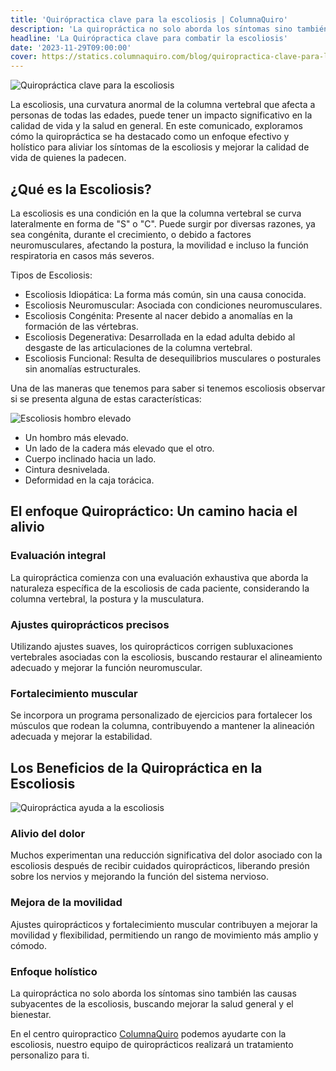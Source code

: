 ```yaml
---
title: 'Quirópractica clave para la escoliosis | ColumnaQuiro'
description: 'La quiropráctica no solo aborda los síntomas sino también las causas subyacentes de la escoliosis, buscando mejorar la salud general.'
headline: 'La Quirópractica clave para combatir la escoliosis'
date: '2023-11-29T09:00:00'
cover: https://statics.columnaquiro.com/blog/quiropractica-clave-para-la-escoliosis.webp
---
```


![Quiropráctica clave para la escoliosis](https://statics.columnaquiro.com/blog/quiropractica-clave-para-la-escoliosis.webp)

La escoliosis, una curvatura anormal de la columna vertebral que afecta a personas de todas las edades, puede tener un impacto significativo en la calidad de vida y la salud en general. En este comunicado, exploramos cómo la quiropráctica se ha destacado como un enfoque efectivo y holístico para aliviar los síntomas de la escoliosis y mejorar la calidad de vida de quienes la padecen.
## ¿Qué es la Escoliosis?
La escoliosis es una condición en la que la columna vertebral se curva lateralmente en forma de "S" o "C". Puede surgir por diversas razones, ya sea congénita, durante el crecimiento, o debido a factores neuromusculares, afectando la postura, la movilidad e incluso la función respiratoria en casos más severos.

Tipos de Escoliosis:
* Escoliosis Idiopática: La forma más común, sin una causa conocida.
* Escoliosis Neuromuscular: Asociada con condiciones neuromusculares.
* Escoliosis Congénita: Presente al nacer debido a anomalías en la formación de las
vértebras.
* Escoliosis Degenerativa: Desarrollada en la edad adulta debido al desgaste de las
articulaciones de la columna vertebral.
* Escoliosis Funcional: Resulta de desequilibrios musculares o posturales sin
anomalías estructurales.

Una de las maneras que tenemos para saber si tenemos escoliosis observar si se presenta alguna de estas características:

![Escoliosis hombro elevado](https://statics.columnaquiro.com/blog/escoliosis-quiropractico-valencia.webp)

* Un hombro más elevado.
* Un lado de la cadera más elevado que el otro.
* Cuerpo inclinado hacia un lado.
* Cintura desnivelada.
* Deformidad en la caja torácica.

## El enfoque Quiropráctico: Un camino hacia el alivio

### Evaluación integral
La quiropráctica comienza con una evaluación exhaustiva que aborda la naturaleza específica de la escoliosis de cada paciente, considerando la columna vertebral, la postura y la musculatura.
### Ajustes quiroprácticos precisos
Utilizando ajustes suaves, los quiroprácticos corrigen subluxaciones vertebrales asociadas con la escoliosis, buscando restaurar el alineamiento adecuado y mejorar la función neuromuscular.
### Fortalecimiento muscular
Se incorpora un programa personalizado de ejercicios para fortalecer los músculos que rodean la columna, contribuyendo a mantener la alineación adecuada y mejorar la estabilidad.

## Los Beneficios de la Quiropráctica en la Escoliosis
![Quiropráctica ayuda a la escoliosis](https://statics.columnaquiro.com/blog/quiropractica-ayuda-escoliosis.webp)
### Alivio del dolor
Muchos experimentan una reducción significativa del dolor asociado con la escoliosis después de recibir cuidados quiroprácticos, liberando presión sobre los nervios y mejorando la función del sistema nervioso.
### Mejora de la movilidad
Ajustes quiroprácticos y fortalecimiento muscular contribuyen a mejorar la movilidad y flexibilidad, permitiendo un rango de movimiento más amplio y cómodo.
### Enfoque holístico
La quiropráctica no solo aborda los síntomas sino también las causas subyacentes de la escoliosis, buscando mejorar la salud general y el bienestar.

En el centro quiropractico [ColumnaQuiro](https://columnaquiro.com) podemos ayudarte con la escoliosis, nuestro equipo de quiroprácticos realizará un tratamiento personalizo para ti.
